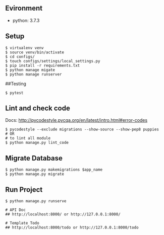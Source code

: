 ## Evironment
- python: 3.7.3
## Setup

```
$ virtualenv venv
$ source venv/bin/activate
$ cd configs/
$ touch configs/settings/local_settings.py
$ pip install -r requirements.txt
$ python manage migate
$ python manage runserver
```
##Testing

```
$ pytest
```

## Lint and check code

Docs: http://pycodestyle.pycqa.org/en/latest/intro.html#error-codes
```
$ pycodestyle --exclude migrations --show-source --show-pep8 puppies
# OR
# to lint all module
$ python manage.py lint_code
```

## Migrate Database

```
$ python manage.py makemigrations $app_name
$ python manage.py migrate
```

## Run Project

```
$ python manage.py runserve

# API Doc
## http://localhost:8000/ or http://127.0.0.1:8000/

# Template Todo
## http://localhost:8000/todo or http://127.0.0.1:8000/todo
```